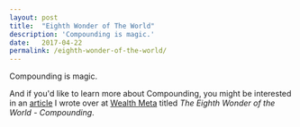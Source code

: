 ```yaml
---
layout: post
title:  "Eighth Wonder of The World"
description: 'Compounding is magic.'
date:   2017-04-22
permalink: /eighth-wonder-of-the-world/
---
```


Compounding is magic.

And if you'd like to learn more about Compounding, you might be interested in an [article](https://goo.gl/tOBkIE) I wrote over at [Wealth Meta](https://goo.gl/Ox6eAK) titled *The Eighth Wonder of the World - Compounding*. 
